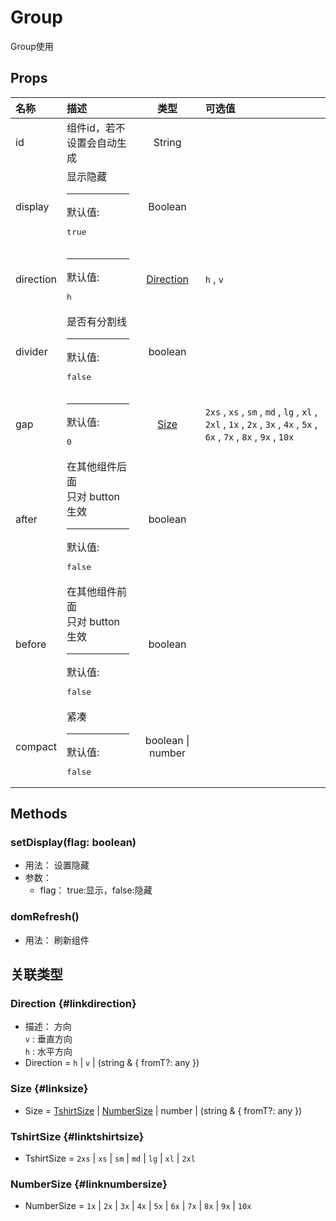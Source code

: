 # Group


Group使用

## Props


<div class="props">

| 名称      | 描述                                                               |             类型            | 可选值                                                                                                                  |
| :-------- | :----------------------------------------------------------------- | :-------------------------: | :---------------------------------------------------------------------------------------------------------------------- |
| id        | 组件id，若不设置会自动生成                                         |            String           |                                                                                                                         |
| display   | 显示隐藏<hr>默认值:<br><pre>true</pre>                             |           Boolean           |                                                                                                                         |
| direction | <hr>默认值:<br><pre>h</pre>                                        | [Direction](#linkdirection) | `h` , `v`                                                                                                               |
| divider   | 是否有分割线<hr>默认值:<br><pre>false</pre>                        |           boolean           |                                                                                                                         |
| gap       | <hr>默认值:<br><pre>0</pre>                                        |      [Size](#linksize)      | `2xs` , `xs` , `sm` , `md` , `lg` , `xl` , `2xl` , `1x` , `2x` , `3x` , `4x` , `5x` , `6x` , `7x` , `8x` , `9x` , `10x` |
| after     | 在其他组件后面<br/>只对 button 生效<hr>默认值:<br><pre>false</pre> |           boolean           |                                                                                                                         |
| before    | 在其他组件前面<br/>只对 button 生效<hr>默认值:<br><pre>false</pre> |           boolean           |                                                                                                                         |
| compact   | 紧凑<hr>默认值:<br><pre>false</pre>                                |      boolean \| number      |                                                                                                                         |

</div>



## Methods

### setDisplay(flag: boolean)
- 用法： 设置隐藏
- 参数：
	 - flag： true:显示，false:隐藏

### domRefresh()
- 用法： 刷新组件

## 关联类型



### Direction {#linkdirection}

- 描述： 方向<br/>`v` : 垂直方向<br/>`h` : 水平方向
- Direction = 	 `h` \| `v` \| (string &amp; { fromT?: any })

### Size {#linksize}

- Size = 	 [TshirtSize](#linktshirtsize) \| [NumberSize](#linknumbersize) \| number \| (string &amp; { fromT?: any })

### TshirtSize {#linktshirtsize}

- TshirtSize = 	 `2xs` \| `xs` \| `sm` \| `md` \| `lg` \| `xl` \| `2xl`

### NumberSize {#linknumbersize}

- NumberSize = 	 `1x` \| `2x` \| `3x` \| `4x` \| `5x` \| `6x` \| `7x` \| `8x` \| `9x` \| `10x`